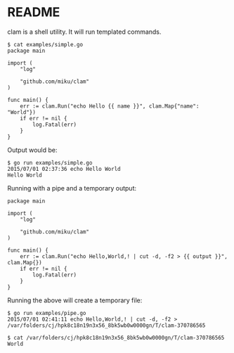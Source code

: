 README
======

clam is a shell utility. It will run templated commands.

    $ cat examples/simple.go
    package main

    import (
        "log"

        "github.com/miku/clam"
    )

    func main() {
        err := clam.Run("echo Hello {{ name }}", clam.Map{"name": "World"})
        if err != nil {
            log.Fatal(err)
        }
    }

Output would be:

    $ go run examples/simple.go
    2015/07/01 02:37:36 echo Hello World
    Hello World

Running with a pipe and a temporary output:

    package main

    import (
        "log"

        "github.com/miku/clam"
    )

    func main() {
        err := clam.Run("echo Hello,World,! | cut -d, -f2 > {{ output }}", clam.Map{})
        if err != nil {
            log.Fatal(err)
        }
    }

Running the above will create a temporary file:

    $ go run examples/pipe.go
    2015/07/01 02:41:11 echo Hello,World,! | cut -d, -f2 > /var/folders/cj/hpk8c18n19n3x56_8bk5wb0w0000gn/T/clam-370786565

    $ cat /var/folders/cj/hpk8c18n19n3x56_8bk5wb0w0000gn/T/clam-370786565
    World

